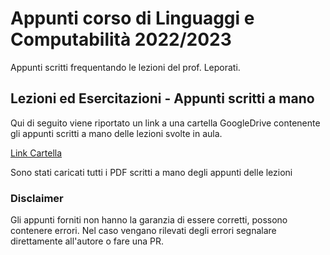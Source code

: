 # Appunti corso di Linguaggi e Computabilità 2022/2023

Appunti scritti frequentando le lezioni del prof. Leporati.

## Lezioni ed Esercitazioni - Appunti scritti a mano

Qui di seguito viene riportato un link a una cartella GoogleDrive contenente gli appunti scritti a mano delle lezioni svolte in aula.

[Link Cartella](https://drive.google.com/drive/folders/1gdH43dnEfCeLGmq08HEBwQoKORGgcQdY?usp=sharing)

Sono stati caricati tutti i PDF scritti a mano degli appunti delle lezioni

### Disclaimer

Gli appunti forniti non hanno la garanzia di essere corretti, possono contenere errori. Nel caso vengano rilevati degli errori segnalare direttamente all'autore o fare una PR.
